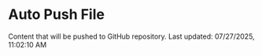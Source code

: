 # Auto Push File

Content that will be pushed to GitHub repository.
Last updated: 07/27/2025, 11:02:10 AM